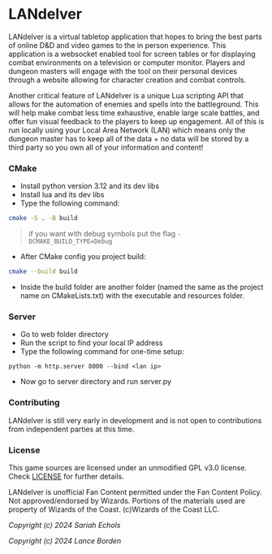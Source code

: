 # LANdelver

LANdelver is a virtual tabletop application that hopes to bring the best parts of online D&D and video games to the in person experience. This application is a websocket enabled tool for screen tables or for displaying combat environments on a television or computer monitor. Players and dungeon masters will engage with the tool on their personal devices through a website allowing for character creation and combat controls. 

Another critical feature of LANdelver is a unique Lua scripting API that allows for the automation of enemies and spells into the battleground. This will help make combat less time exhaustive, enable large scale battles, and offer fun visual feedback to the players to keep up engagement. All of this is run locally using your Local Area Network (LAN) which means only the dungeon master has to keep all of the data + no data will be stored by a third party so you own all of your information and content!

### CMake

- Install python version 3.12 and its dev libs
- Install lua and its dev libs
- Type the following command:

```sh
cmake -S . -B build
```

> if you want with debug symbols put the flag `-DCMAKE_BUILD_TYPE=Debug`

- After CMake config you project build:

```sh
cmake --build build
```

- Inside the build folder are another folder (named the same as the project name on CMakeLists.txt) with the executable and resources folder.

### Server

- Go to web folder directory
- Run the script to find your local IP address
- Type the following command for one-time setup: 

```
python -m http.server 8000 --bind <lan ip>
```

- Now go to server directory and run server.py

### Contributing

LANdelver is still very early in development and is not open to contributions from independent parties at this time.

### License

This game sources are licensed under an unmodified GPL v3.0 license. Check [LICENSE](LICENSE) for further details.

LANdelver is unofficial Fan Content permitted under the Fan Content Policy. Not approved/endorsed by Wizards. Portions of the materials used are property of Wizards of the Coast. (c)Wizards of the Coast LLC.

*Copyright (c) 2024 Sariah Echols*

*Copyright (c) 2024 Lance Borden*
